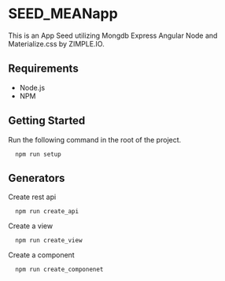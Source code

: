 # SEED_MEANapp
This is an App Seed utilizing Mongdb Express Angular Node and Materialize.css by ZIMPLE.IO.
## Requirements
* Node.js
* NPM

## Getting Started
Run the following command in the root of the project.
```
  npm run setup
```
## Generators
Create rest api
```
  npm run create_api
```
Create a view
```
  npm run create_view
```
Create a component
```
  npm run create_componenet
```
